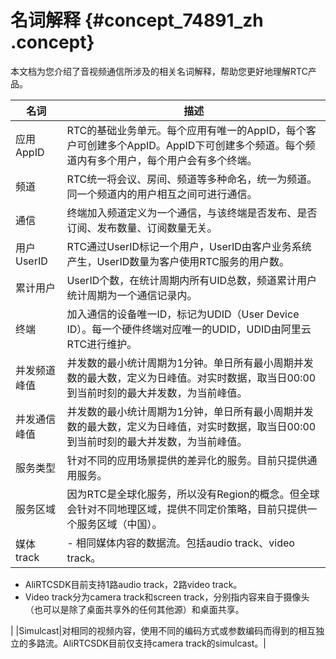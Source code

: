 # 名词解释 {#concept_74891_zh .concept}

本文档为您介绍了音视频通信所涉及的相关名词解释，帮助您更好地理解RTC产品。

|名词|描述|
|--|--|
|应用AppID|RTC的基础业务单元。每个应用有唯一的AppID，每个客户可创建多个AppID。AppID下可创建多个频道。每个频道内有多个用户，每个用户会有多个终端。|
|频道|RTC统一将会议、房间、频道等多种命名，统一为频道。同一个频道内的用户相互之间可进行通信。|
|通信|终端加入频道定义为一个通信，与该终端是否发布、是否订阅、发布数量、订阅数量无关。|
|用户UserID|RTC通过UserID标记一个用户，UserID由客户业务系统产生，UserID数量为客户使用RTC服务的用户数。|
|累计用户|UserID个数，在统计周期内所有UID总数，频道累计用户统计周期为一个通信记录内。|
|终端|加入通信的设备唯一ID，标记为UDID（User Device ID）。每一个硬件终端对应唯一的UDID，UDID由阿里云RTC进行维护。|
|并发频道峰值|并发数的最小统计周期为1分钟。单日所有最小周期并发数的最大数，定义为日峰值。对实时数据，取当日00:00到当前时刻的最大并发数，为当前峰值。|
|并发通信峰值|并发数的最小统计周期为1分钟，单日所有最小周期并发数的最大数，定义为日峰值，对实时数据，取当日00:00到当前时刻的最大并发数，为当前峰值。|
|服务类型|针对不同的应用场景提供的差异化的服务。目前只提供通用服务。|
|服务区域|因为RTC是全球化服务，所以没有Region的概念。但全球会针对不同地理区域，提供不同定价策略，目前只提供一个服务区域（中国）。|
|媒体track| -   相同媒体内容的数据流。包括audio track、video track。
-   AliRTCSDK目前支持1路audio track，2路video track。
-   Video track分为camera track和screen track，分别指内容来自于摄像头（也可以是除了桌面共享外的任何其他源）和桌面共享。

 |
|Simulcast|对相同的视频内容，使用不同的编码方式或参数编码而得到的相互独立的多路流。AliRTCSDK目前仅支持camera track的simulcast。|


